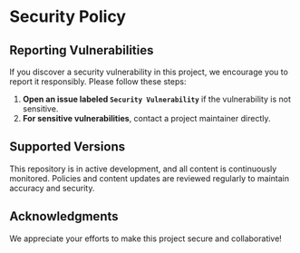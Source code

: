 # Security Policy  

## Reporting Vulnerabilities  
If you discover a security vulnerability in this project, we encourage you to report it responsibly. Please follow these steps:  

1. **Open an issue labeled `Security Vulnerability`** if the vulnerability is not sensitive.  
2. **For sensitive vulnerabilities**, contact a project maintainer directly.  

## Supported Versions  
This repository is in active development, and all content is continuously monitored. Policies and content updates are reviewed regularly to maintain accuracy and security.  

## Acknowledgments  
We appreciate your efforts to make this project secure and collaborative!  
